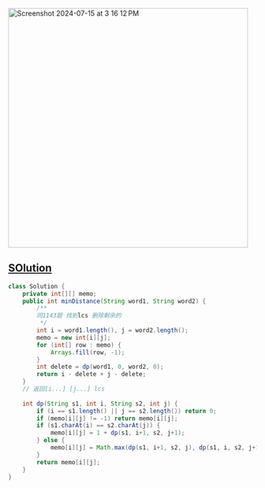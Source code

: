 <img width="486" alt="Screenshot 2024-07-15 at 3 16 12 PM" src="https://github.com/user-attachments/assets/9be08858-9aa3-402c-812c-ff4ffac85c61">

## [SOlution](https://leetcode.cn/problems/delete-operation-for-two-strings/)

```java
class Solution {
    private int[][] memo;
    public int minDistance(String word1, String word2) {
        /**
        同1143题 找到lcs 删除剩余的
         */
        int i = word1.length(), j = word2.length();
        memo = new int[i][j];
        for (int[] row : memo) {
            Arrays.fill(row, -1);
        }
        int delete = dp(word1, 0, word2, 0);
        return i - delete + j - delete;
    }
    // 返回[i...] [j...] lcs
    
    int dp(String s1, int i, String s2, int j) {
        if (i == s1.length() || j == s2.length()) return 0;
        if (memo[i][j] != -1) return memo[i][j];
        if (s1.charAt(i) == s2.charAt(j)) {
            memo[i][j] = 1 + dp(s1, i+1, s2, j+1);
        } else {
            memo[i][j] = Math.max(dp(s1, i+1, s2, j), dp(s1, i, s2, j+1));
        }
        return memo[i][j];
    }
}
```
